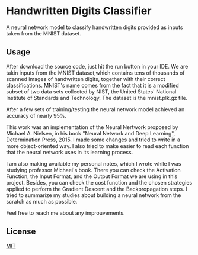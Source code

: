 # Handwritten Digits Classifier
A neural network model to classify handwritten digits provided as inputs taken from the MNIST dataset.

## Usage

After download the source code, just hit the run button in your IDE. We are takin inputs from the MNIST dataset,which contains tens of thousands of scanned images of 
handwritten digits, together with their correct classifications. MNIST's name comes from the fact that it is a modified subset of two data sets collected by NIST, 
the United States' National Institute of Standards and Technology. The dataset is the mnist.plk.gz file.

After a few sets of training/testing the neural network model achieved an accuracy of nearly 95%.

This work was an implementation of the Neural Nertwork proposed by Michael A. Nielsen, in his book "Neural Network and Deep Learning", Determination Press, 2015. I made
some changes and tried to write in a more object-oriented way. I also tried to make easier to read each function that the neural network uses in its learning process.

I am also making available my personal notes, which I wrote while I was studying professor Michael's book. There you can check the Activation Function, the Input Format, 
and the Output Format we are using in this project. Besides, you can check the cost function and the chosen strategies applied to perform the Gradient Descent and the 
Backpropagation steps. I tried to summarize my studies about building a neural network from the scratch as much as possible. 

Feel free to reach me about any improuvements. 
## License

[MIT](https://choosealicense.com/licenses/mit/)
